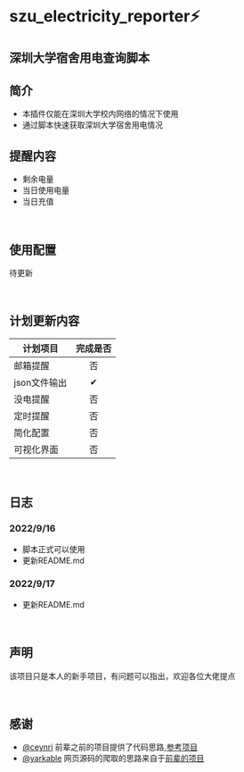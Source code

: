 # szu_electricity_reporter⚡ 
## 深圳大学宿舍用电查询脚本

## 简介
- 本插件仅能在深圳大学校内网络的情况下使用
- 通过脚本快速获取深圳大学宿舍用电情况

## 提醒内容
- 剩余电量
- 当日使用电量
- 当日充值

<br/>

## 使用配置

待更新

<br/>

## 计划更新内容
| 计划项目     | 完成是否 |
|----------|:----:|
| 邮箱提醒     |  否   |
| json文件输出 |  ✔   |
| 没电提醒     |  否   |
| 定时提醒     |  否   |
| 简化配置     |  否   |
| 可视化界面    |  否   |

<br/>

## 日志
### 2022/9/16 
- 脚本正式可以使用
- 更新README.md

### 2022/9/17
- 更新README.md

<br/>

## 声明
该项目只是本人的新手项目，有问题可以指出，欢迎各位大佬提点

<br/>

## 感谢
- [@ceynri](https://github.com/ceynri) 前辈之前的项目提供了代码思路,[参考项目](https://github.com/ceynri/szu-electricity-reporter) 
- [@yarkable](https://github.com/yarkable) 网页源码的爬取的思路来自于[前辈的项目](https://github.com/yarkable/szu-newsboard-spider)
